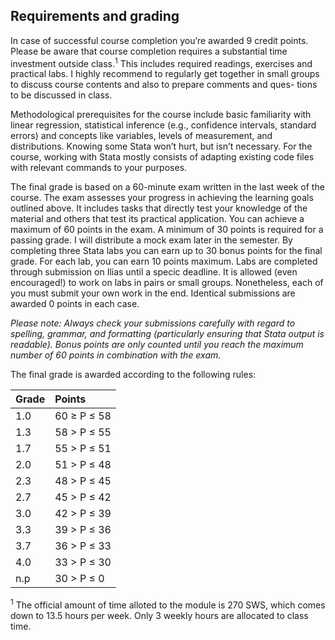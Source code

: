 
## Requirements and grading

In case of successful course completion you’re awarded 9 credit points. Please be aware that course completion requires a substantial time investment outside class.<sup>1</sup> This includes required readings, exercises and practical labs. I highly recommend to regularly get together in small groups to discuss course contents and also to prepare comments and ques- tions to be discussed in class.

Methodological prerequisites for the course include basic familiarity with linear regression, statistical inference (e.g., confidence intervals, standard errors) and concepts like variables, levels of measurement, and distributions. Knowing some Stata won’t hurt, but isn’t necessary. For the course, working with Stata mostly consists of adapting existing code files with relevant commands to your purposes.

 
The final grade is based on a 60-minute exam written in the last week of the course. The exam assesses your progress in achieving the learning goals outlined above. It includes tasks that directly test your knowledge of the material and others that test its practical application. You can achieve a maximum of 60 points in the exam. A minimum of 30 points is required for a passing grade. I will distribute a mock exam later in the semester. By completing three Stata labs you can earn up to 30 bonus points for the final grade. For each lab, you can earn 10 points maximum. Labs are completed through submission on Ilias until a specic deadline. It is allowed (even encouraged!) to work on labs in pairs or small groups. Nonetheless, each of you must submit your own work in the end. Identical submissions are awarded 0 points in each case.

*Please note: Always check your submissions carefully with regard to spelling, grammar, and formatting (particularly ensuring that Stata output is readable). Bonus points are only counted until you reach the maximum number of 60 points in combination with the exam.*

The final grade is awarded according to the following rules:


|  Grade |    Points    |
|:-------|:-------------|
|   1.0  | 60 ≥ P ≤ 58  |
|   1.3  | 58 > P ≤ 55  |
|   1.7  | 55 > P ≤ 51  |
|   2.0  | 51 > P ≤ 48  |
|   2.3  | 48 > P ≤ 45  |
|   2.7  | 45 > P ≤ 42  |
|   3.0  | 42 > P ≤ 39  |
|   3.3  | 39 > P ≤ 36  |
|   3.7  | 36 > P ≤ 33  |
|   4.0  | 33 > P ≤ 30  |
|   n.p  | 30 > P ≤ 0   |

<sup>1</sup> The official amount of time alloted to the module is 270 SWS, which comes down to 13.5 hours per week. Only 3 weekly hours are allocated to class time.
